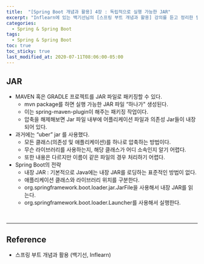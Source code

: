 ```yaml
---
title:  "[Spring Boot 개념과 활용] 4장 : 독립적으로 실행 가능한 JAR"
excerpt: "Inflearn에 있는 백기선님의 [스프링 부트 개념과 활용] 강의를 듣고 정리한 필기입니다."
categories:
  - Spring & Spring Boot
tags:
  - Spring & Spring Boot
toc: true
toc_sticky: true
last_modified_at: 2020-07-11T08:06:00-05:00
---
```


## JAR

* MAVEN 혹은 GRADLE 프로젝트를 JAR 파일로 패키징할 수 있다.
  * mvn package를 하면 실행 가능한 JAR 파일 “하나가" 생성된다.
  * 이는 spring-maven-plugin이 해주는 패키징 작업이다.
  * 압축을 해제해보면 Jar 파일 내부에 어플리케이션 파일과 의존성 Jar들이 내장되어 있다.
* 과거에는 “uber” jar 를 사용했다.
  * 모든 클래스(의존성 및 애플리케이션)를 하나로 압축하는 방법이다.
  * 무슨 라이브러리를 사용하는지, 해당 클래스가 어디 소속인지 알기 어렵다.
  * 또한 내용은 다르지만 이름이 같은 파일의 경우 처리하기 어렵다.
* Spring Boot의 전략
  * 내장 JAR : 기본적으로 Java에는 내장 JAR를 로딩하는 표준적인 방법이 없다.
  * 애플리케이션 클래스와 라이브러리 위치를 구분한다.
  * org.springframework.boot.loader.jar.JarFile을 사용해서 내장 JAR를 읽는다.
  * org.springframework.boot.loader.Launcher를 사용해서 실행한다.

<br>

---

## Reference

* 스프링 부트 개념과 활용 (백기선, Inflearn)
